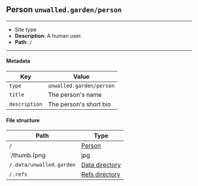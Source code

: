## Person `unwalled.garden/person`

---

 - Site type
 - **Description**: A human user.
 - **Path**: `/`

---

#### Metadata

|Key|Value|
|-|-|
|`type`|`unwalled.garden/person`|
|`title`|The person's name|
|`description`|The person's short bio|

#### File structure

|Path|Type|
|-|-|
|`/`|[Person](/person)|
|`/thumb.(png|jpg|jpeg)`|Profile picture|
|`/.data/unwalled.garden`|[Data directory](/dir/data)|
|`/.refs`|[Refs directory](/dir/data)|